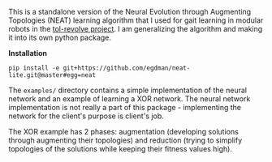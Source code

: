 This is a standalone version of the Neural Evolution through Augmenting Topologies (NEAT) learning algorithm that I used for gait learning in modular robots in the [tol-revolve project](https://github.com/egdman/tol-revolve/tree/tol-env). I am generalizing the algorithm and making it into its own python package.

**Installation**

`pip install -e git+https://github.com/egdman/neat-lite.git@master#egg=neat`


The `examples/` directory contains a simple implementation of the neural network and an example of learning a XOR network. The neural network implementation is not really a part of this package - implementing the network for the client's purpose is client's job.

The XOR example has 2 phases: augmentation (developing solutions through augmenting their topologies) and reduction (trying to simplify topologies of the solutions while keeping their fitness values high). 